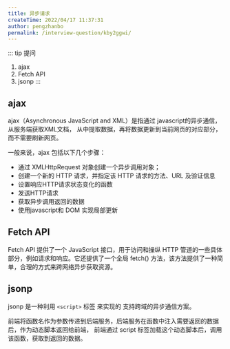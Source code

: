 ```yaml
---
title: 异步请求
createTime: 2022/04/17 11:37:31
author: pengzhanbo
permalink: /interview-question/kby2ggwi/
---
```


::: tip 提问

1. ajax
2. Fetch API
3. jsonp
:::

## ajax

ajax（Asynchronous JavaScript and XML）是指通过 javascript的异步通信，从服务端获取XML文档，
从中提取数据，再将数据更新到当前网页的对应部分，而不需要刷新网页。

一般来说，ajax 包括以下几个步骤：

- 通过 XMLHttpRequest 对象创建一个异步调用对象；
- 创建一个新的 HTTP 请求，并指定该 HTTP 请求的方法、URL 及验证信息
- 设置响应HTTP请求状态变化的函数
- 发送HTTP请求
- 获取异步调用返回的数据
- 使用javascript和 DOM 实现局部更新

## Fetch API

Fetch API 提供了一个 JavaScript 接口，用于访问和操纵 HTTP 管道的一些具体部分，例如请求和响应。它还提供了一个全局 fetch() 方法，该方法提供了一种简单，合理的方式来跨网络异步获取资源。

## jsonp

jsonp 是一种利用 `<script>` 标签 来实现的 支持跨域的异步通信方案。

前端将函数名作为参数传递到后端服务，后端服务在函数中注入需要返回的数据后，作为动态脚本返回给前端，
前端通过 script 标签加载这个动态脚本后，调用该函数，获取到返回的数据。
